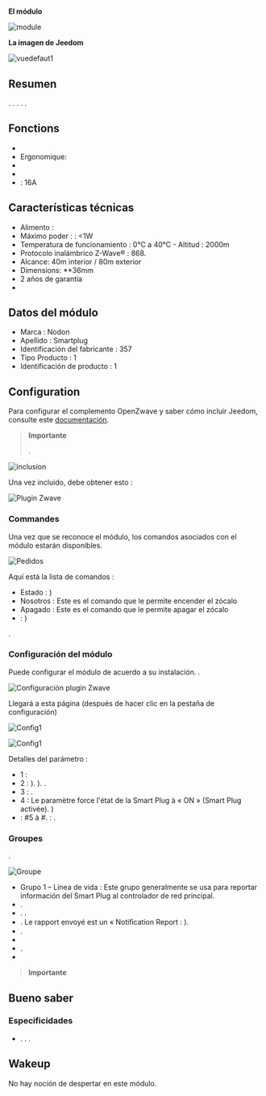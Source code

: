 # 

**El módulo**

![module](images/nodon.smartplug/module.jpg)

**La imagen de Jeedom**

![vuedefaut1](images/nodon.smartplug/vuedefaut1.jpg)

## Resumen

. . . . .

## Fonctions

-   
-   Ergonomique: 
-   
-   
-   : 16A

## Características técnicas

-   Alimento : 
-   Máximo poder :  : &lt;1W
-   Temperatura de funcionamiento : 0°C a 40°C - Altitud : 2000m
-   Protocolo inalámbrico Z-Wave® : 868.
-   Alcance: 40m interior / 80m exterior
-   Dimensions: **36mm
-   2 años de garantía
-   

## Datos del módulo

-   Marca : Nodon
-   Apellido : Smartplug
-   Identificación del fabricante : 357
-   Tipo Producto : 1
-   Identificación de producto : 1

## Configuration

Para configurar el complemento OpenZwave y saber cómo incluir Jeedom, consulte este [documentación](https://doc.jeedom.com/es_ES/plugins/automation%20protocol/openzwave/).

> **Importante**
>
> .

![inclusion](images/nodon.smartplug/inclusion.jpg)

Una vez incluido, debe obtener esto :

![Plugin Zwave](images/nodon.smartplug/information.jpg)

### Commandes

Una vez que se reconoce el módulo, los comandos asociados con el módulo estarán disponibles.

![Pedidos](images/nodon.smartplug/commandes.jpg)

Aquí está la lista de comandos :

-   Estado : )
-   Nosotros : Este es el comando que le permite encender el zócalo
-   Apagado : Este es el comando que le permite apagar el zócalo
-    : )

.

### Configuración del módulo

Puede configurar el módulo de acuerdo a su instalación. .

![Configuración plugin Zwave](images/plugin/bouton_configuration.jpg)

Llegará a esta página (después de hacer clic en la pestaña de configuración)

![Config1](images/nodon.smartplug/config1.jpg)

![Config1](images/nodon.smartplug/config2.jpg)

Detalles del parámetro :

-   1 : 
-   2 : ). ). .
-   3 : .
-   4 : Le paramètre force l'état de la Smart Plug à « ON » (Smart Plug activée). )
-    : #5 à \#. : .

### Groupes

.

![Groupe](images/nodon.smartplug/groupe.jpg)

-   Grupo 1 – Línea de vida : Este grupo generalmente se usa para reportar información del Smart Plug al controlador de red principal.
-   . 
-   . .
-   . Le rapport envoyé est un « Notiﬁcation Report : ).
-   .
-   
-   .
-   

> **Importante**
>
> 

## Bueno saber

### Especificidades

-   . . .

## Wakeup

No hay noción de despertar en este módulo.
